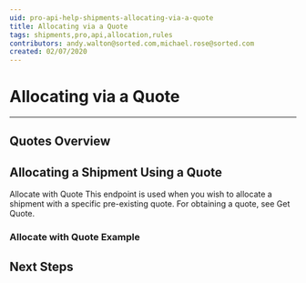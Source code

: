 ```yaml
---
uid: pro-api-help-shipments-allocating-via-a-quote
title: Allocating via a Quote
tags: shipments,pro,api,allocation,rules
contributors: andy.walton@sorted.com,michael.rose@sorted.com
created: 02/07/2020
---
```

# Allocating via a Quote


---

## Quotes Overview



## Allocating a Shipment Using a Quote

Allocate with Quote This endpoint is used when you wish to allocate a shipment with a specific pre-existing quote. For obtaining a quote, see Get Quote.

### Allocate with Quote Example



## Next Steps



